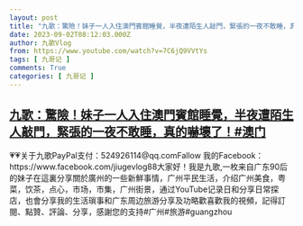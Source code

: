 ```yaml
---
layout: post
title: "九歌：驚險！妹子一人入住澳門賓館睡覺，半夜遭陌生人敲門，緊張的一夜不敢睡，真的嚇壞了！#澳门"
date: 2023-09-02T08:12:03.000Z
author: 九歌Vlog
from: https://www.youtube.com/watch?v=7C6jQ9VVtYs
tags: [ 九哥记 ]
comments: True
categories: [ 九哥记 ]
---
```

<!--1693642323000-->
[九歌：驚險！妹子一人入住澳門賓館睡覺，半夜遭陌生人敲門，緊張的一夜不敢睡，真的嚇壞了！#澳门](https://www.youtube.com/watch?v=7C6jQ9VVtYs)
------

<div>
💗💗关于九歌PayPal支付：524926114@qq.comFallow 我的Facebook：https://www.facebook.com/jiugevlog88大家好！我是九歌,一枚来自广东90后的妹子在這裏分享關於廣州的一些新鮮事情，广州平民生活，介绍广州美食，粤菜，饮茶，点心，市场，市集，广州街景，通过YouTube记录日和分享日常探店，也會分享我的生活瑣事和广东周边旅游分享及功略歡喜歡我的視頻，記得訂閱、點贊、評論、分享，感謝您的支持#广州#旅游#guangzhou
</div>
